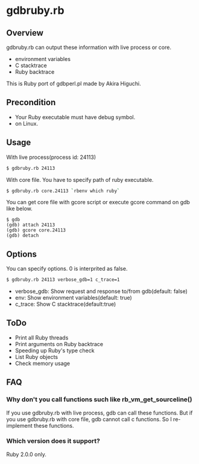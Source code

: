 # gdbruby.rb

## Overview

gdbruby.rb can output these information with live process or core.

- environment variables
- C stacktrace
- Ruby backtrace

This is Ruby port of gdbperl.pl made by Akira Higuchi.

## Precondition

- Your Ruby executable must have debug symbol.
- on Linux.

## Usage

With live process(process id: 24113)

```sh
$ gdbruby.rb 24113
```

With core file. You have to specify path of ruby executable.

```sh
$ gdbruby.rb core.24113 `rbenv which ruby`
```

You can get core file with gcore script or execute gcore command on gdb like below.

```
$ gdb
(gdb) attach 24113
(gdb) gcore core.24113
(gdb) detach
```

## Options

You can specify options. 0 is interprited as false.

```sh
$ gdbruby.rb 24113 verbose_gdb=1 c_trace=1
```

- verbose_gdb: Show request and response to/from gdb(default: false)
- env: Show environment variables(default: true)
- c_trace: Show C stacktrace(default:true)

## ToDo

- Print all Ruby threads
- Print arguments on Ruby backtrace
- Speeding up Ruby's type check
- List Ruby objects
- Check memory usage

## FAQ

### Why don't you call functions such like rb_vm_get_sourceline()

If you use gdbruby.rb with live process, gdb can call these functions. But if you use gdbruby.rb with core file, gdb cannot call c functions. So I re-implement these functions.

### Which version does it support?

Ruby 2.0.0 only.
